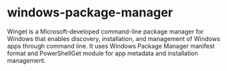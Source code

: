 # windows-package-manager
Winget is a Microsoft-developed command-line package manager for Windows that enables discovery, installation, and management of Windows apps through command line. It uses Windows Package Manager manifest format and PowerShellGet module for app metadata and installation management.

